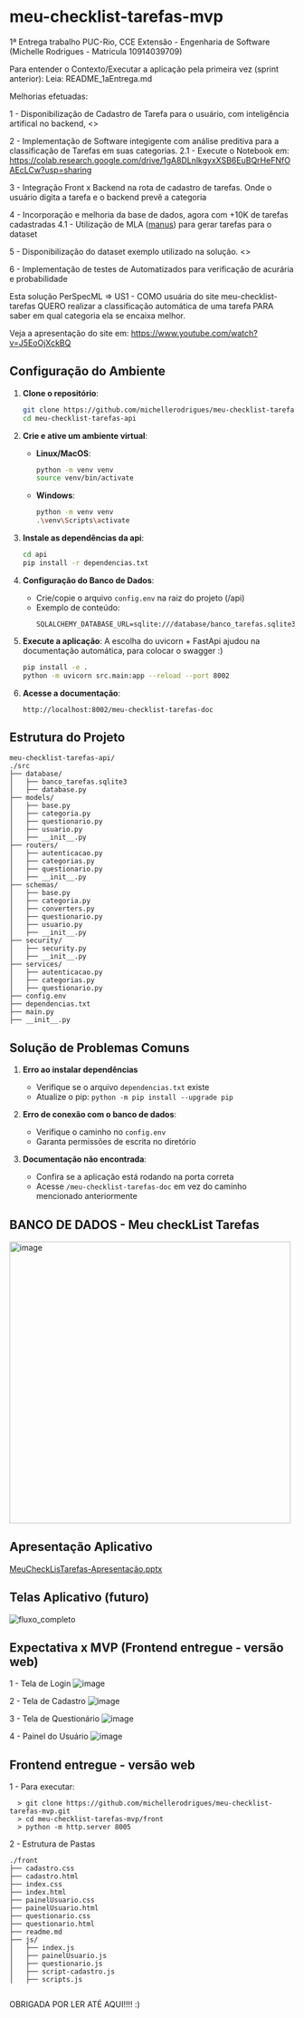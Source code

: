 # meu-checklist-tarefas-mvp

1ª Entrega trabalho PUC-Rio, CCE Extensão - Engenharia de Software (Michelle Rodrigues - Matricula 10914039709)

Para entender o Contexto/Executar a aplicação pela primeira vez (sprint anterior):
Leia: README_1aEntrega.md

Melhorias efetuadas:

1 - Disponibilização de Cadastro de Tarefa para o usuário, com inteligência artifical no backend,
<<imagem>>

2 - Implementação de Software integigente com análise preditiva para a classificação de Tarefas em suas categorias.
2.1 - Execute o Notebook em: 
https://colab.research.google.com/drive/1gA8DLnlkgyxXSB6EuBQrHeFNfOAEcLCw?usp=sharing

3 - Integração Front x Backend na rota de cadastro de tarefas. Onde o usuário digita a tarefa e o backend prevê a categoria

4 - Incorporação e melhoria da base de dados, agora com +10K de tarefas cadastradas
4.1 - Utilização de MLA ([manus](https://manus.im/app)) para gerar tarefas para o dataset

5 - Disponibilização do dataset exemplo utilizado na solução. 
<<LInk do Git>>

6 - Implementação de testes de Automatizados para verificação de acurária e probabilidade






Esta solução PerSpecML => 
US1 - COMO usuária do site meu-checklist-tarefas QUERO realizar a classificação automática de uma tarefa PARA saber em qual categoria ela se encaixa melhor.

Veja a apresentação do site em: https://www.youtube.com/watch?v=J5EoOjXckBQ

## Configuração do Ambiente

1. **Clone o repositório**:
    ```bash
    git clone https://github.com/michellerodrigues/meu-checklist-tarefas-api.git
    cd meu-checklist-tarefas-api
    ```

2. **Crie e ative um ambiente virtual**:
    - **Linux/MacOS**:
        ```bash
        python -m venv venv
        source venv/bin/activate
        ```
    - **Windows**:
        ```bash
        python -m venv venv
        .\venv\Scripts\activate
        ```

3. **Instale as dependências da api**:
    ```bash
    cd api
    pip install -r dependencias.txt
    ```


4. **Configuração do Banco de Dados**:
    - Crie/copie o arquivo `config.env` na raiz do projeto (/api)
    - Exemplo de conteúdo:
        ```env
        SQLALCHEMY_DATABASE_URL=sqlite:///database/banco_tarefas.sqlite3
        ```

5. **Execute a aplicação**:
A escolha do uvicorn + FastApi ajudou na documentação automática, para colocar o swagger :)

    ```bash
    pip install -e .
    python -m uvicorn src.main:app --reload --port 8002
    ```

7. **Acesse a documentação**:
    ```
    http://localhost:8002/meu-checklist-tarefas-doc
    ```


## Estrutura do Projeto


```text
meu-checklist-tarefas-api/
./src
├── database/
│   ├── banco_tarefas.sqlite3
│   ├── database.py
├── models/
│   ├── base.py
│   ├── categoria.py
│   ├── questionario.py
│   ├── usuario.py
│   ├── __init__.py
├── routers/
│   ├── autenticacao.py
│   ├── categorias.py
│   ├── questionario.py
│   ├── __init__.py
├── schemas/
│   ├── base.py
│   ├── categoria.py
│   ├── converters.py
│   ├── questionario.py
│   ├── usuario.py
│   ├── __init__.py
├── security/
│   ├── security.py
│   ├── __init__.py
├── services/
│   ├── autenticacao.py
│   ├── categorias.py
│   ├── questionario.py
├── config.env
├── dependencias.txt
├── main.py
├── __init__.py
```

## Solução de Problemas Comuns

1. **Erro ao instalar dependências**

   - Verifique se o arquivo `dependencias.txt` existe
   - Atualize o pip: `python -m pip install --upgrade pip`


2. **Erro de conexão com o banco de dados**:
   - Verifique o caminho no `config.env`
   - Garanta permissões de escrita no diretório

3. **Documentação não encontrada**:
   - Confira se a aplicação está rodando na porta correta
   - Acesse `/meu-checklist-tarefas-doc` em vez do caminho mencionado anteriormente


## BANCO DE DADOS - Meu checkList Tarefas

<img width="497" alt="image" src="https://github.com/user-attachments/assets/04b3917e-429b-47a6-93f1-1eda663fa253" />

## Apresentação Aplicativo

[MeuCheckLisTarefas-Apresentação.pptx](https://github.com/user-attachments/files/19722216/MeuCheckLisTarefas-Apresentacao.pptx)

## Telas Aplicativo (futuro)

![fluxo_completo](https://github.com/user-attachments/assets/beb3dc38-6277-4e82-adb0-34020c4abcc3)

## Expectativa x MVP (Frontend entregue - versão web)

1 - Tela de Login
![image](https://github.com/user-attachments/assets/14a04544-b879-4313-ae9b-ddd055b5ec07)

2 - Tela de Cadastro
![image](https://github.com/user-attachments/assets/50331b2b-1c65-4eee-abd9-7d54ca6ed842)

3 - Tela de Questionário
![image](https://github.com/user-attachments/assets/695a4bb0-f08a-40db-a35c-200f0d52e426)

4 - Painel do Usuário
![image](https://github.com/user-attachments/assets/9ce0493c-f579-4547-a79f-141c56a75b9e)


## Frontend entregue - versão web

1 - Para executar:
  ```
    > git clone https://github.com/michellerodrigues/meu-checklist-tarefas-mvp.git
    > cd meu-checklist-tarefas-mvp/front
    > python -m http.server 8005
  ```


2 - Estrutura de Pastas
```text
./front
├── cadastro.css
├── cadastro.html
├── index.css
├── index.html
├── painelUsuario.css
├── painelUsuario.html
├── questionario.css
├── questionario.html
├── readme.md
├── js/
│   ├── index.js
│   ├── painelUsuario.js
│   ├── questionario.js
│   ├── script-cadastro.js
│   ├── scripts.js


```



OBRIGADA POR LER ATÉ AQUI!!!! :)
